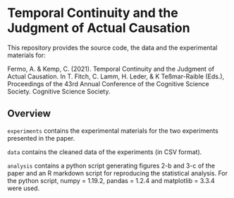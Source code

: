 # Temporal Continuity and the Judgment of Actual Causation

This repository provides the source code, the data and the experimental materials for: 

Fermo, A. & Kemp, C. (2021). Temporal Continuity and the Judgment of Actual Causation. In T. Fitch, C. Lamm, H. Leder, & K Teßmar-Raible (Eds.), Proceedings of the 43rd Annual Conference of the Cognitive Science Society. Cognitive Science Society. 

## Overview

`experiments` contains the experimental materials for the two experiments presented in the paper.

`data` contains the cleaned data of the experiments (in CSV format). 

`analysis` contains a python script generating figures 2-b and 3-c of the paper and an R markdown script for reproducing the statistical analysis. For the python script, numpy = 1.19.2, pandas = 1.2.4 and matplotlib = 3.3.4 were used.
